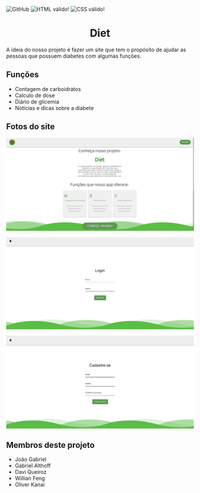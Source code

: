 ![GitHub](https://img.shields.io/github/license/dav1s0707/2emia-projeto) <img src="https://img.shields.io/w3c-validation/html?targetUrl=https%3A%2F%2Fdav1s0707.github.io%2F2emia-projeto%2Findex.html" alt="HTML válido!" /> <img style="border:0;width:88px;height:31px" src="https://jigsaw.w3.org/css-validator/images/vcss-blue" alt="CSS válido!" />

<h1 color="green" align="center">Diet </h1>


A ideia do nosso projeto é fazer um site que tem o propósito de ajudar as pessoas que possuem diabetes com algumas funções.

## Funções 

- Contagem de carboidratos
- Calculo de dose
- Diário de glicemia
- Notícias e dicas sobre a diabete


## Fotos do site

![img](images/inicial.png)

![img](images/login.png)

![img](images/registro.png)

## Membros deste projeto

- João Gabriel 
- Gabriel Althoff
- Davi Queiroz
- Willian Feng 
- Oliver Kanai
